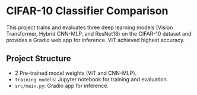 # CIFAR-10 Classifier Comparison

This project trains and evaluates three deep learning models (Vision Transformer, Hybrid CNN-MLP, and ResNet18) on the CIFAR-10 dataset and provides a Gradio web app for inference.
ViT achieved highest accuracy.

## Project Structure
- 2 Pre-trained model weights (ViT and CNN-MLP).
- `training models`: Jupyter notebook for training and evaluation.
- `src/main.py`: Gradio app for inference.
